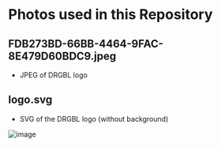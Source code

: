 # Photos used in this Repository

## FDB273BD-66BB-4464-9FAC-8E479D60BDC9.jpeg
- JPEG of DRGBL logo
## logo.svg
- SVG of the DRGBL logo (without background)

![image](https://user-images.githubusercontent.com/83432874/226017817-00e9eb54-4963-4341-bf52-1d46e41c663c.png)
